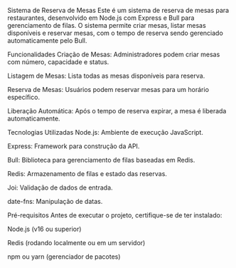 Sistema de Reserva de Mesas
Este é um sistema de reserva de mesas para restaurantes, desenvolvido em Node.js com Express e Bull para gerenciamento de filas. O sistema permite criar mesas, listar mesas disponíveis e reservar mesas, com o tempo de reserva sendo gerenciado automaticamente pelo Bull.

Funcionalidades
Criação de Mesas: Administradores podem criar mesas com número, capacidade e status.

Listagem de Mesas: Lista todas as mesas disponíveis para reserva.

Reserva de Mesas: Usuários podem reservar mesas para um horário específico.

Liberação Automática: Após o tempo de reserva expirar, a mesa é liberada automaticamente.

Tecnologias Utilizadas
Node.js: Ambiente de execução JavaScript.

Express: Framework para construção da API.

Bull: Biblioteca para gerenciamento de filas baseadas em Redis.

Redis: Armazenamento de filas e estado das reservas.

Joi: Validação de dados de entrada.

date-fns: Manipulação de datas.

Pré-requisitos
Antes de executar o projeto, certifique-se de ter instalado:

Node.js (v16 ou superior)

Redis (rodando localmente ou em um servidor)

npm ou yarn (gerenciador de pacotes)

